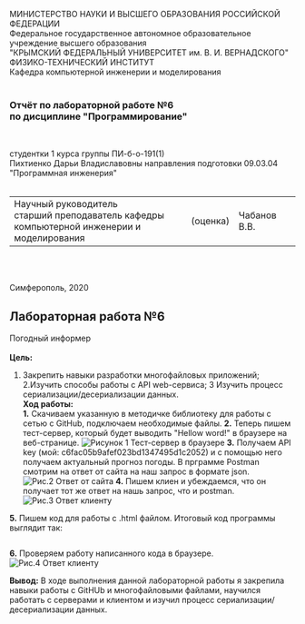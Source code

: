 МИНИСТЕРСТВО НАУКИ  И ВЫСШЕГО ОБРАЗОВАНИЯ РОССИЙСКОЙ ФЕДЕРАЦИИ  
Федеральное государственное автономное образовательное учреждение высшего образования  
"КРЫМСКИЙ ФЕДЕРАЛЬНЫЙ УНИВЕРСИТЕТ им. В. И. ВЕРНАДСКОГО"  
ФИЗИКО-ТЕХНИЧЕСКИЙ ИНСТИТУТ  
Кафедра компьютерной инженерии и моделирования
<br/><br/>

### Отчёт по лабораторной работе №6<br/> по дисциплине "Программирование"
<br/>

студентки 1 курса группы ПИ-б-о-191(1)  
Пихтиенко Дарьи Владиславовны
направления подготовки 09.03.04 "Программная инженерия"  
<br/>

<table>
<tr><td>Научный руководитель<br/> старший преподаватель кафедры<br/> компьютерной инженерии и моделирования</td>
<td>(оценка)</td>
<td>Чабанов В.В.</td>
</tr>
</table>
<br/><br/>

Симферополь, 2020

## Лабораторная работа №6
Погодный информер\
\
**Цель:** 
1. Закрепить навыки разработки многофайловыx приложений;
2.Изучить способы работы с API web-сервиса;
3 Изучить процесс сериализации/десериализации данных.
\
**Ход работы:**\
**1\.** Скачиваем указанную в методичке библиотеку для работы с сетью с GitHub, подключаем необходимые файлы.
**2\.** Теперь пишем тест-сервер, который будет выводить "Hellow word!" в браузере на веб-странице.
![Рисунок 1 Тест-сервер в браузере]()
**3\.** Получаем API key (мой: c6fac05b9afef023bd1347495d1c2052) и с помощью него получаем актуальный прогноз погоды. В прграмме Postman смотрим на ответ от сайта на наш запрос в формате json.
![Рис.2 Ответ от сайта](https://raw.githubusercontent.com/GachiGucciGhoul/Laboratory_works/master/Lab6/scrinshots/postman.jpg)
**4\.** Пишем клиен и убеждаемся, что он получает тот же ответ на нашь запрос, что и postman.
![Рис.3 Ответ клиенту](https://raw.githubusercontent.com/GachiGucciGhoul/Laboratory_works/master/Lab6/scrinshots/klient.jpg)

**5\.** Пишем код для работы с .html файлом. Итоговый код программы выглядит так:
```c++

```
**6\.** Проверяем работу написанного кода в браузере.
![Рис.4 Ответ клиенту](https://raw.githubusercontent.com/GachiGucciGhoul/Laboratory_works/master/Lab6/scrinshots/itog.jpg)


**Вывод:** В ходе выполнения данной лабораторной работы я закрепила навыки работы с GitHUb и многофайловыми файлами, научился работать с серверами и клиентом и изучил процесс сериализации/десериализации данных.

